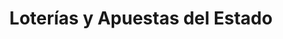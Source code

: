 ---
title: "Loterías y Apuestas del Estado"
url: /picanya/loterias-y-apuestas-del-estado-avinguda-de-jaume-i-el-conqueridor/
shop: lotería
---